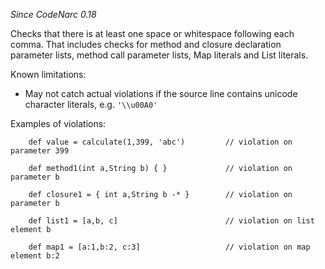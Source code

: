 *Since CodeNarc 0.18*

Checks that there is at least one space or whitespace following each
comma. That includes checks for method and closure declaration parameter
lists, method call parameter lists, Map literals and List literals.

Known limitations:

-   May not catch actual violations if the source line contains unicode
    character literals, e.g. `'\\u00A0'`

Examples of violations:

        def value = calculate(1,399, 'abc')         // violation on parameter 399

        def method1(int a,String b) { }             // violation on parameter b

        def closure1 = { int a,String b -* }        // violation on parameter b

        def list1 = [a,b, c]                        // violation on list element b

        def map1 = [a:1,b:2, c:3]                   // violation on map element b:2
